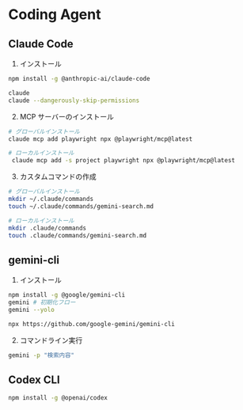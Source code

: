# Coding Agent

## Claude Code

1. インストール

```sh
npm install -g @anthropic-ai/claude-code

claude
claude --dangerously-skip-permissions
```

2. MCP サーバーのインストール

```sh
# グローバルインストール
claude mcp add playwright npx @playwright/mcp@latest

# ローカルインストール
 claude mcp add -s project playwright npx @playwright/mcp@latest
```

3. カスタムコマンドの作成

```sh
# グローバルインストール
mkdir ~/.claude/commands
touch ~/.claude/commands/gemini-search.md

# ローカルインストール
mkdir .claude/commands
touch .claude/commands/gemini-search.md
```

## gemini-cli

1. インストール

```sh
npm install -g @google/gemini-cli
gemini # 初期化フロー
gemini --yolo

npx https://github.com/google-gemini/gemini-cli
```

2. コマンドライン実行

```sh
gemini -p "検索内容"
```

## Codex CLI

```sh
npm install -g @openai/codex
```
